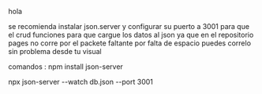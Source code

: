 hola

se recomienda instalar json.server y configurar su puerto a 3001 para que el crud funciones para que cargue   los datos al json
ya que en el repositorio pages no corre por el packete faltante por falta de espacio puedes correlo sin problema desde tu visual

comandos :
npm install json-server


npx json-server --watch db.json --port 3001
